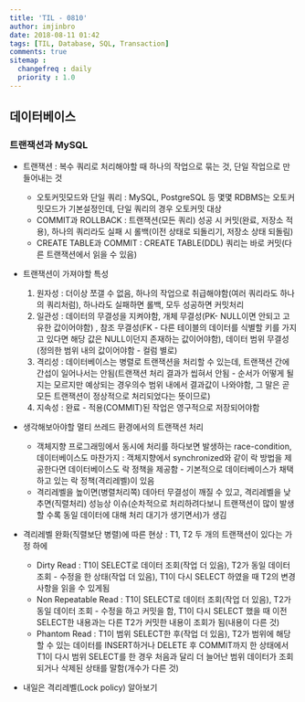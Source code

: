 ```yaml
---
title: 'TIL - 0810'
author: imjinbro
date: 2018-08-11 01:42
tags: [TIL, Database, SQL, Transaction]
comments: true
sitemap :
  changefreq : daily
  priority : 1.0
---
```


## 데이터베이스
### 트랜잭션과 MySQL
* 트랜잭션 : 복수 쿼리로 처리해야할 때 하나의 작업으로 묶는 것, 단일 작업으로 만들어내는 것
  * 오토커밋모드와 단일 쿼리 : MySQL, PostgreSQL 등 몇몇 RDBMS는 오토커밋모드가 기본설정인데, 단일 쿼리의 경우 오토커밋 대상
  * COMMIT과 ROLLBACK : 트랜잭션(모든 쿼리) 성공 시 커밋(완료, 저장소 적용), 하나의 쿼리라도 실패 시 롤백(이전 상태로 되돌리기, 저장소 상태 되돌림)
  * CREATE TABLE과 COMMIT : CREATE TABLE(DDL) 쿼리는 바로 커밋(다른 트랜잭션에서 읽을 수 있음)

* 트랜잭션이 가져야할 특성
  1. 원자성 : 더이상 쪼갤 수 없음, 하나의 작업으로 취급해야함(여러 쿼리라도 하나의 쿼리처럼), 하나라도 실패하면 롤백, 모두 성공하면 커밋처리
  2. 일관성 : 데이터의 무결성을 지켜야함, 개체 무결성(PK- NULL이면 안되고 고유한 값이어야함) , 참조 무결성(FK - 다른 테이블의 데이터를 식별할 키를 가지고 있다면 해당 값은 NULL이던지 존재하는 값이어야함), 데이터 범위 무결성(정의한 범위 내의 값이어야함 - 컬럼 별로)
  3. 격리성 : 데이터베이스는 병렬로 트랜잭션을 처리할 수 있는데, 트랜잭션 간에 간섭이 일어나서는 안됨(트랜잭션 처리 결과가 씹혀서 안됨 - 순서가 어떻게 될지는 모르지만 예상되는 경우의수 범위 내에서 결과값이 나와야함, 그 말은 곧 모든 트랜잭션이 정상적으로 처리되었다는 뜻이므로)
  4. 지속성 : 완료 - 적용(COMMIT)된 작업은 영구적으로 저장되어야함
  
* 생각해보아야할 멀티 쓰레드 환경에서의 트랜잭션 처리
  * 객체지향 프로그래밍에서 동시에 처리를 하다보면 발생하는 race-condition, 데이터베이스도 마찬가지 : 객체지향에서 synchronized와 같이 락 방법을 제공한다면 데이터베이스도 락 정책을 제공함 - 기본적으로 데이터베이스가 채택하고 있는 락 정책(격리레벨)이 있음
  * 격리레벨을 높이면(병렬처리쪽) 데아터 무결성이 깨질 수 있고, 격리레벨을 낮추면(직렬처리) 성능상 이슈(순차적으로 처리하려다보니 트랜잭션이 많이 발생할 수록 동일 데이터에 대해 처리 대기가 생기면서)가 생김

* 격리레벨 완화(직렬보단 병렬)에 따른 현상 : T1, T2 두 개의 트랜잭션이 있다는 가정 하에
  * Dirty Read : T1이 SELECT로 데이터 조회(작업 더 있음), T2가 동일 데이터 조회 - 수정을 한 상태(작업 더 있음), T1이 다시 SELECT 하였을 때 T2의 변경사항을 읽을 수 있게됨
  * Non Repeatable Read : T1이 SELECT로 데이터 조회(작업 더 있음), T2가 동일 데이터 조회 - 수정을 하고 커밋을 함, T1이 다시 SELECT 했을 때 이전 SELECT한 내용과는 다른 T2가 커밋한 내용이 조회가 됨(내용이 다른 것)
  * Phantom Read : T1이 범위 SELECT한 후(작업 더 있음), T2가 범위에 해당할 수 있는 데이터를 INSERT하거나 DELETE 후 COMMIT까지 한 상태에서 T1이 다시 범위 SELECT를 한 경우 처음과 달리 더 늘어난 범위 데이터가 조회되거나 삭제된 상태를 말함(개수가 다른 것)

* 내일은 격리레벨(Lock policy) 알아보기
